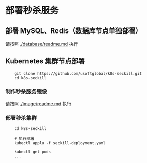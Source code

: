 # 部署秒杀服务


## 部署 MySQL、Redis（数据库节点单独部署）

请按照 [./database/readme.md](database/readme.md) 执行

## Kubernetes 集群节点部署

```
    git clone https://github.com/usoftglobal/k8s-seckill.git
    cd k8s-seckill
```

### 制作秒杀服务镜像

请按照 [./image/readme.md](image/readme.md) 执行

### 部署秒杀集群

```
    cd k8s-seckill

    # 执行部署
    kubectl applu -f seckill-deployment.yaml

    kubectl get pods
    ...
```
